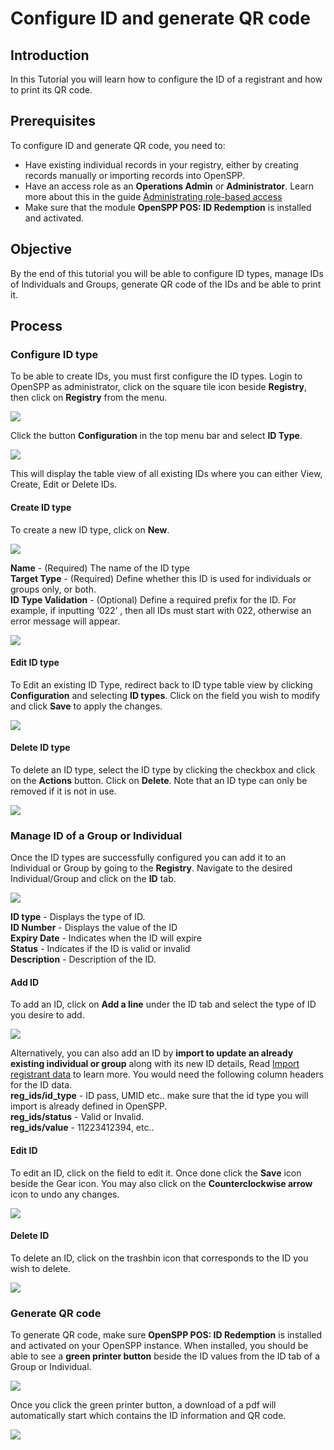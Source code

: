 # Configure ID and generate QR code

## Introduction

In this Tutorial you will learn how to configure the ID of a registrant and how to print its QR code.

## Prerequisites

To configure ID and generate QR code, you need to:

- Have existing individual records in your registry, either by creating records manually or importing records into OpenSPP.
- Have an access role as an **Operations Admin** or **Administrator**. Learn more about this in the guide [Administrating role-based access](https://docs.openspp.org/tutorial/user_guides/administrating_role_based_access.html)
- Make sure that the module **OpenSPP POS: ID Redemption** is installed and activated.

## Objective

By the end of this tutorial you will be able to configure ID types, manage IDs of Individuals and Groups, generate QR code of the IDs and be able to print it.

## Process

### Configure ID type

To be able to create IDs, you must first configure the ID types. Login to OpenSPP as administrator, click on the square tile icon beside **Registry**, then click on **Registry** from the menu.

![](configure_ID_generate_qr/1.png)

Click the button **Configuration** in the top menu bar and select **ID Type**.

![](configure_ID_generate_qr/2.png)

This will display the table view of all existing IDs where you can either View, Create, Edit or Delete IDs.

#### Create ID type

To create a new ID type, click on **New**.

![](configure_ID_generate_qr/3.png)

**Name** \- (Required) The name of the ID type  
**Target Type** \- (Required) Define whether this ID is used for individuals or groups only, or both.  
**ID Type Validation** \- (Optional) Define a required prefix for the ID. For example, if inputting ‘022’ , then all IDs must start with 022, otherwise an error message will appear.

![](configure_ID_generate_qr/4.png)

#### Edit ID type

To Edit an existing ID Type, redirect back to ID type table view by clicking **Configuration** and selecting **ID types**. Click on the field you wish to modify and click **Save** to apply the changes.

![](configure_ID_generate_qr/5.png)

#### Delete ID type

To delete an ID type, select the ID type by clicking the checkbox and click on the **Actions** button. Click on **Delete**. Note that an ID type can only be removed if it is not in use.

![](configure_ID_generate_qr/6.png)

### Manage ID of a Group or Individual

Once the ID types are successfully configured you can add it to an Individual or Group by going to the **Registry**. Navigate to the desired Individual/Group and click on the **ID** tab.

![](configure_ID_generate_qr/7.png)

**ID type** \- Displays the type of ID.  
**ID Number** \- Displays the value of the ID  
**Expiry Date** \- Indicates when the ID will expire  
**Status** \- Indicates if the ID is valid or invalid  
**Description** \- Description of the ID.

#### Add ID

To add an ID, click on **Add a line** under the ID tab and select the type of ID you desire to add.

![](configure_ID_generate_qr/8.png)

Alternatively, you can also add an ID by **import to update an already existing individual or group** along with its new ID details, Read [Import registrant data](https://docs.openspp.org/tutorial/user_guides/import_registrant_data.html) to learn more. You would need the following column headers for the ID data.  
**reg_ids/id_type** \- ID pass, UMID etc.. make sure that the id type you will import is already defined in OpenSPP.  
**reg_ids/status** \- Valid or Invalid.  
**reg_ids/value** \- 11223412394, etc..

#### Edit ID

To edit an ID, click on the field to edit it. Once done click the **Save** icon beside the Gear icon. You may also click on the **Counterclockwise arrow** icon to undo any changes.

![](configure_ID_generate_qr/9.png)

#### Delete ID

To delete an ID, click on the trashbin icon that corresponds to the ID you wish to delete.

![](configure_ID_generate_qr/10.png)

### Generate QR code

To generate QR code, make sure **OpenSPP POS: ID Redemption** is installed and activated on your OpenSPP instance. When installed, you should be able to see a **green printer button** beside the ID values from the ID tab of a Group or Individual.

![](configure_ID_generate_qr/11.png)

Once you click the green printer button, a download of a pdf will automatically start which contains the ID information and QR code.

![](configure_ID_generate_qr/12.png)
